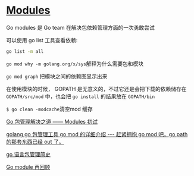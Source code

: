 # [Modules](https://github.com/golang/go/wiki/Modules)

Go modules 是 Go team 在解决包依赖管理方面的一次勇敢尝试

可以使用 go list 工具查看依赖:

```bash
go list -m all
```

`go mod why -m golang.org/x/sys`解释为什么需要包和模块

`go mod graph` 把模块之间的依赖图显示出来

在使用模块的时候， GOPATH 是无意义的，不过它还是会把下载的依赖储存在 `GOPATH/src/mod` 中，也会把 `go install` 的结果放在 `GOPATH/bin`

`$ go clean -modcache`清空mod 缓存

[Go 包管理解决之道 —— Modules 初试](https://windmt.com/2018/11/08/first-look-go-modules/)

[golang go 包管理工具 go mod 的详细介绍 --- 赶紧拥抱 go mod 吧，go path 的那套东西已经 out 了。](https://www.jianshu.com/p/98082de78a0c)

[go 语言包管理简史](https://tonybai.com/2019/09/21/brief-history-of-go-package-management/)

[Go module 再回顾](https://colobu.com/2019/09/23/review-go-module-again/)
